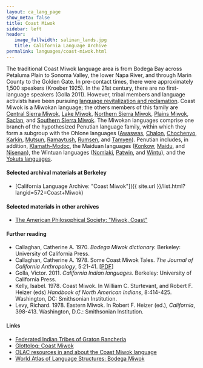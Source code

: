 ```yaml
---
layout: ca_lang_page
show_meta: false
title: Coast Miwok
sidebar: left
header:
   image_fullwidth: salinan_lands.jpg
   title: California Language Archive
permalink: languages/coast-miwok.html
---
```


The traditional Coast Miwok language area is from Bodega Bay across Petaluma Plain to Sonoma Valley, the lower Napa River, and through Marin County to the Golden Gate. In pre-contact times, there were approximately 1,500 speakers (Kroeber 1925). In the 21st century, there are no first-language speakers (Golla 2011). However, tribal members and language activists have been pursuing [language revitalization and reclamation](http://newsfromnativecalifornia.com/miwoklanguage/). Coast Miwok is a Miwokan language; the others members of this family are [Central Sierra Miwok](central-sierra-miwok.html), [Lake Miwok](lake-miwok.html), [Northern Sierra Miwok](northern-sierra-miwok.html), [Plains Miwok](plains-miwok.html), [Saclan](saclan.html), and [Southern Sierra Miwok](southern-sierra-miwok.html). The Miwokan languages comprise one branch of the hypothesized Penutian language family, within which they form a subgroup with the Ohlone languages ([Awaswas](awaswas.html), [Chalon](chalon.html), [Chochenyo](chochenyo.html), [Karkin](karkin.html), [Mutsun](mutsun.html), [Ramaytush](ramaytush.html), [Rumsen](rumsen.html), and [Tamyen](tamyen.html)). Penutian includes, in addition, [Klamath-Modoc](modoc.html), the Maiduan languages ([Konkow](konkow.html), [Maidu](maidu.html), and [Nisenan](nisenan.html)), the Wintuan languages ([Nomlaki](nomlaki.html), [Patwin](patwin.html), and [Wintu](wintu.html)), and the [Yokuts languages](yokuts.html).

#### Selected archival materials at Berkeley

* [California Language Archive: "Coast Miwok"]({{ site.url }}/list.html?langid=572=Coast+Miwok)

#### Selected materials in other archives

* [The American Philosophical Society: "Miwok, Coast"](https://indigenousguide.amphilsoc.org/search?search_api_fulltext=central%20sierra%20miwok&amp;f%5B0%5D=guide_language_content_title%3AMiwok%2C%20Coast)

#### Further reading

* Callaghan, Catherine A. 1970. *Bodega Miwok dictionary.* Berkeley: University of California Press.
* Callaghan, Catherine A. 1978. Some Coast Miwok Tales. *The Journal of California Anthropology*, 5:21-41. [[PDF](https://escholarship.org/uc/item/39t6s0kt)]
* Golla, Victor. 2011. *California Indian languages.* Berkeley: University of California Press.
* Kelly, Isabel. 1978. Coast Miwok. In William C. Sturtevant, and Robert F. Heizer (eds) *Handbook of North American Indians*, 8:414-425. Washington, DC: Smithsonian Institution.
* Levy, Richard. 1978. Eastern Miwok. In Robert F. Heizer (ed.), *California*, 398-413. Washington, D.C.: Smithsonian Institution.

#### Links

* [Federated Indian Tribes of Graton Rancheria](http://www.gratonrancheria.com/)
* [Glottolog: Coast Miwok](https://glottolog.org/resource/languoid/id/coas1301)
* [OLAC resources in and about the Coast Miwok language](http://www.language-archives.org/language/csi)
* [World Atlas of Language Structures: Bodega Miwok](http://wals.info/languoid/lect/wals_code_mkb)

